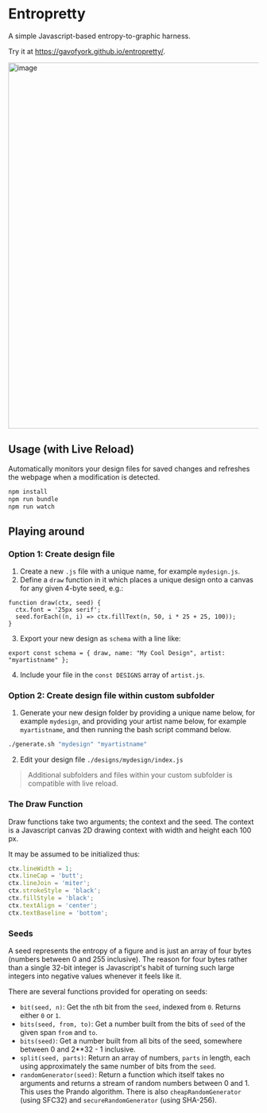 # Entropretty

A simple Javascript-based entropy-to-graphic harness.

Try it at https://gavofyork.github.io/entropretty/.

<img width="735" alt="image" src="https://github.com/user-attachments/assets/9faef5a2-12ad-4599-b75d-a923e6594f09">

## Usage (with Live Reload)

Automatically monitors your design files for saved changes and refreshes the webpage when a modification is detected.

```sh
npm install
npm run bundle
npm run watch
```

## Playing around

### Option 1: Create design file

1. Create a new `.js` file with a unique name, for example `mydesign.js`.
2. Define a `draw` function in it which places a unique design onto a canvas for any given 4-byte seed, e.g.:

```
function draw(ctx, seed) {
  ctx.font = '25px serif';
  seed.forEach((n, i) => ctx.fillText(n, 50, i * 25 + 25, 100));
}
```

3. Export your new design as `schema` with a line like:

```
export const schema = { draw, name: "My Cool Design", artist: "myartistname" };
```

4. Include your file in the `const DESIGNS` array of `artist.js`.

### Option 2: Create design file within custom subfolder

1. Generate your new design folder by providing a unique name below, for example `mydesign`, and providing your artist name below, for example `myartistname`, and then running the bash script command below.
  ```bash
  ./generate.sh "mydesign" "myartistname"
  ```

2. Edit your design file `./designs/mydesign/index.js`

> Additional subfolders and files within your custom subfolder is compatible with live reload.   

### The Draw Function

Draw functions take two arguments; the context and the seed. The context is a Javascript canvas 2D drawing context with width and height each 100 px.

It may be assumed to be initialized thus:

```js
ctx.lineWidth = 1;
ctx.lineCap = 'butt';
ctx.lineJoin = 'miter';
ctx.strokeStyle = 'black';
ctx.fillStyle = 'black';
ctx.textAlign = 'center';
ctx.textBaseline = 'bottom';
```

### Seeds

A seed represents the entropy of a figure and is just an array of four bytes (numbers between 0 and 255 inclusive). The reason for four bytes rather than a single 32-bit integer is Javascript's habit of turning such large integers into negative values whenever it feels like it.

There are several functions provided for operating on seeds:

- `bit(seed, n)`: Get the `n`th bit from the `seed`, indexed from `0`. Returns either `0` or `1`.
- `bits(seed, from, to)`: Get a number built from the bits of `seed` of the given span `from` and `to`.
- `bits(seed)`: Get a number built from all bits of the seed, somewhere between 0 and 2**32 - 1 inclusive.
- `split(seed, parts)`: Return an array of numbers, `parts` in length, each using approximately the same number of bits from the `seed`.
- `randomGenerator(seed)`: Return a function which itself takes no arguments and returns a stream of random numbers between 0 and 1. This uses the Prando algorithm. There is also `cheapRandomGenerator` (using SFC32) and `secureRandomGenerator` (using SHA-256).
